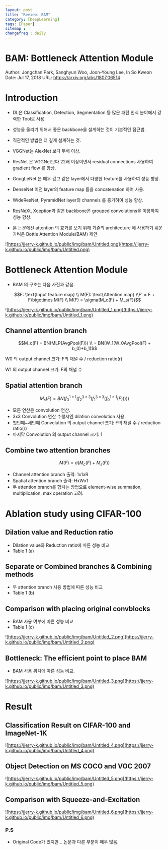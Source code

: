 ```yaml
---
layout: post
title: "Review: BAM"
category: [DeepLearning]
tags: [Paper]
sitemap :
changefreq : daily
---
```


# BAM: Bottleneck Attention Module

Author: Jongchan Park, Sanghyun Woo, Joon-Young Lee, In So Kweon
Date: Jul 17, 2018
URL: https://arxiv.org/abs/1807.06514

# Introduction

- DL은 Classification, Detection, Segmentation 등 많은 패턴 인식 분야에서 강력한 Tool로 사용.

- 성능을 올리기 위해서 좋은 backbone을 설계하는 것이 기본적인 접근법.

- 직관적인 방법은 더 깊게 설계하는 것.

- VGGNet는 AlexNet 보다 두배 이상.

- ResNet 은 VGGNet보다 22배 이상이면서 residual connections 사용하여 gradient flow 를 향상.

- GoogLeNet 은 매우 깊고 같은 layer에서 다양한 feature를 사용하여 성능 향상.

- DenseNet 이전 layer의 feature map 들을 concatenation 하여 사용.

- WideResNet, PyramidNet layer의 channels 를 증가하여 성능 향상.

- ResNeXt, Xception과 같은 backbone은 grouped convolutions을 이용하여 성능 향상.

- 본 논문에선 attention 의 효과를 보기 위해 기존의 architecture 에 사용하기 쉬운 가벼운 Bottle Attention Module(BAM) 제안

![https://jjerry-k.github.io/public/img/bam/Untitled.png](https://jjerry-k.github.io/public/img/bam/Untitled.png)

# Bottleneck Attention Module

- BAM 의 구조는 다음 사진과 같음.

$$F: \text{Input feature map} \\ M(F): \text{Attention map} \\F' = F + F\bigotimes M(F) \\ M(F) = \sigma(M_c(F) + M_s(F))$$

![https://jjerry-k.github.io/public/img/bam/Untitled_1.png](https://jjerry-k.github.io/public/img/bam/Untitled_1.png)

## Channel attention branch

$$M_c(F) = BN(MLP(AvgPool(F))) \\ = BN(W_1(W_0AvgPool(F) + b_0)+b_1)$$

W0 의 output channel 크기: F의 채널 수 / reduction ratio(r)

W1 의 output channel 크기: F의 채널 수

## Spatial attention branch

$$M_s(F)=BN(f_3^{1\times1}(f_2^{3\times3}(f_1^{3\times3}(f_0^{1\times1}(F)))))$$

- 모든 연산은 convolution 연산.
- 3x3 Convolution 연산 수행시엔 dilation convolution 사용.
- 첫번째~세번째 Convolution 의 output channel 크기: F의 채널 수 / reduction ratio(r)
- 마지막 Convolution 의 output channel 크기: 1

## Combine two attention branches

$$M(F) = \sigma(M_c(F) + M_s(F))$$

- Channel attention branch 출력: 1x1xR
- Spatial attention branch 출력: HxWx1
- 두 attention branch를 합치는 방법으로 element-wise summation, multiplication, max operation 고려.

# Ablation study using CIFAR-100

## Dilation value and Reduction ratio

- Dilation value와 Reduction ratio에 따른 성능 비교
- Table 1 (a)

## Separate or Combined branches & Combining methods

- 두 attention branch 사용 방법에 따른 성능 비교
- Table 1 (b)

## Comparison with placing original convblocks

- BAM 사용 여부에 따른 성능 비교
- Table 1 (c)

![https://jjerry-k.github.io/public/img/bam/Untitled_2.png](https://jjerry-k.github.io/public/img/bam/Untitled_2.png)

## Bottleneck: The efficient point to place BAM

- BAM 사용 위치에 따른 성능 비교.

![https://jjerry-k.github.io/public/img/bam/Untitled_3.png](https://jjerry-k.github.io/public/img/bam/Untitled_3.png)

# Result

## Classification Result on CIFAR-100 and ImageNet-1K

![https://jjerry-k.github.io/public/img/bam/Untitled_4.png](https://jjerry-k.github.io/public/img/bam/Untitled_4.png)

## Object Detection on MS COCO and VOC 2007

![https://jjerry-k.github.io/public/img/bam/Untitled_5.png](https://jjerry-k.github.io/public/img/bam/Untitled_5.png)

## Comparison with Squeeze-and-Excitation

![https://jjerry-k.github.io/public/img/bam/Untitled_6.png](https://jjerry-k.github.io/public/img/bam/Untitled_6.png)

### P.S

- Original Code가 있지만....논문과 다른 부분이 매우 많음.
